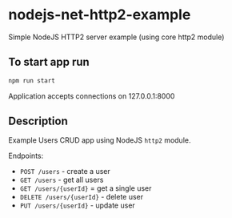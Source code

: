 # nodejs-net-http2-example

Simple NodeJS HTTP2 server example (using core http2 module)

## To start app run

```bash
npm run start
```

Application accepts connections on 127.0.0.1:8000

## Description

Example Users CRUD app using NodeJS `http2` module.

Endpoints:

- `POST /users` - create a user
- `GET /users` - get all users
- `GET /users/{userId}` = get a single user
- `DELETE /users/{userId}` - delete user
- `PUT /users/{userId}` - update user
